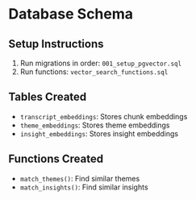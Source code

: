 # Database Schema

## Setup Instructions
1. Run migrations in order: `001_setup_pgvector.sql`
2. Run functions: `vector_search_functions.sql`

## Tables Created
- `transcript_embeddings`: Stores chunk embeddings
- `theme_embeddings`: Stores theme embeddings  
- `insight_embeddings`: Stores insight embeddings

## Functions Created
- `match_themes()`: Find similar themes
- `match_insights()`: Find similar insights
